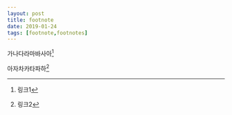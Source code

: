 ```yaml
---
layout: post
title: footnote
date: 2019-01-24
tags: [footnote,footnotes]
---
```


가나다라마바사아[^1]  
  
아자차카타파하[^링크2]
  
[^1]: 링크1  
[^링크2]: 링크2
